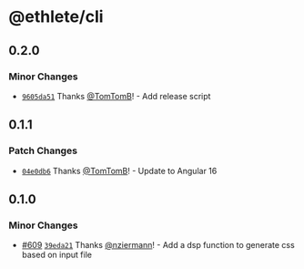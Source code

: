 # @ethlete/cli

## 0.2.0

### Minor Changes

- [`9605da51`](https://github.com/ethlete-io/ethdk/commit/9605da5186a036ee052668a8c390be8332178398) Thanks [@TomTomB](https://github.com/TomTomB)! - Add release script

## 0.1.1

### Patch Changes

- [`04e0db6`](https://github.com/ethlete-io/ethdk/commit/04e0db6c0007d58705f88605f3f8ed2d0ad05ce3) Thanks [@TomTomB](https://github.com/TomTomB)! - Update to Angular 16

## 0.1.0

### Minor Changes

- [#609](https://github.com/ethlete-io/ethdk/pull/609) [`39eda21`](https://github.com/ethlete-io/ethdk/commit/39eda21929f50b75071ad464c3331d85f3645fa1) Thanks [@nziermann](https://github.com/nziermann)! - Add a dsp function to generate css based on input file
